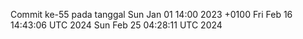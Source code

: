 Commit ke-55 pada tanggal Sun Jan 01 14:00 2023 +0100
Fri Feb 16 14:43:06 UTC 2024
Sun Feb 25 04:28:11 UTC 2024

